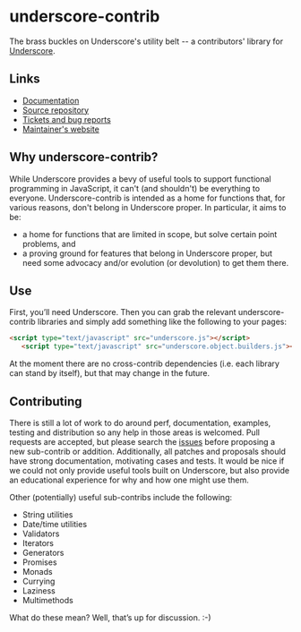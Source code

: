 underscore-contrib
==================

The brass buckles on Underscore's utility belt -- a contributors' library for [Underscore](http://underscorejs.org/).

Links
-----

  * [Documentation](http://documentcloud.github.io/underscore-contrib/)
  * [Source repository](https://github.com/documentcloud/underscore-contrib)
  * [Tickets and bug reports](https://github.com/documentcloud/underscore-contrib/issues?state=open)
  * [Maintainer's website](http://www.fogus.me)

Why underscore-contrib?
-----------------------

While Underscore provides a bevy of useful tools to support functional programming in JavaScript, it can't
(and shouldn't) be everything to everyone. Underscore-contrib is intended as a home for functions that, for
various reasons, don't belong in Underscore proper. In particular, it aims to be:

  * a home for functions that are limited in scope, but solve certain point problems, and
  * a proving ground for features that belong in Underscore proper, but need some advocacy and/or evolution
(or devolution) to get them there.

Use
---

First, you’ll need Underscore. Then you can grab the relevant underscore-contrib libraries and simply add
something
like the following to your pages:

 ```html
<script type="text/javascript" src="underscore.js"></script>
    <script type="text/javascript" src="underscore.object.builders.js"></script>
```

At the moment there are no cross-contrib dependencies (i.e. each library can stand by itself), but that may
change in the future.

Contributing
------------

There is still a lot of work to do around perf, documentation, examples, testing and distribution so any help
in those areas is welcomed. Pull requests are accepted, but please search the [issues](https://github.com/documentcloud/underscore-contrib/issues)
before proposing a new sub-contrib or addition. Additionally, all patches and proposals should have strong
documentation, motivating cases and tests. It would be nice if we could not only provide useful tools built on
Underscore, but also provide an educational experience for why and how one might use them.

Other (potentially) useful sub-contribs include the following:

  * String utilities
  * Date/time utilities
  * Validators
  * Iterators
  * Generators
  * Promises
  * Monads
  * Currying
  * Laziness
  * Multimethods

What do these mean? Well, that’s up for discussion. :-)

